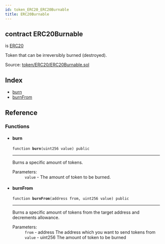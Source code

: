 ```yaml
---
id: token_ERC20_ERC20Burnable
title: ERC20Burnable
---
```


<div class="contract-doc"><div class="contract"><h2 class="contract-header"><span class="contract-kind">contract</span> ERC20Burnable</h2><p class="base-contracts"><span>is</span> <a href="token_ERC20_ERC20.html">ERC20</a></p><p class="description">Token that can be irreversibly burned (destroyed).</p><div class="source">Source: <a href="https://github.com/OpenZeppelin/zeppelin-solidity/blob/v2.1.2/contracts/token/ERC20/ERC20Burnable.sol" target="_blank">token/ERC20/ERC20Burnable.sol</a></div></div><div class="index"><h2>Index</h2><ul><li><a href="token_ERC20_ERC20Burnable.html#burn">burn</a></li><li><a href="token_ERC20_ERC20Burnable.html#burnFrom">burnFrom</a></li></ul></div><div class="reference"><h2>Reference</h2><div class="functions"><h3>Functions</h3><ul><li><div class="item function"><span id="burn" class="anchor-marker"></span><h4 class="name">burn</h4><div class="body"><code class="signature">function <strong>burn</strong><span>(uint256 value) </span><span>public </span></code><hr/><div class="description"><p>Burns a specific amount of tokens.</p></div><dl><dt><span class="label-parameters">Parameters:</span></dt><dd><div><code>value</code> - The amount of token to be burned.</div></dd></dl></div></div></li><li><div class="item function"><span id="burnFrom" class="anchor-marker"></span><h4 class="name">burnFrom</h4><div class="body"><code class="signature">function <strong>burnFrom</strong><span>(address from, uint256 value) </span><span>public </span></code><hr/><div class="description"><p>Burns a specific amount of tokens from the target address and decrements allowance.</p></div><dl><dt><span class="label-parameters">Parameters:</span></dt><dd><div><code>from</code> - address The address which you want to send tokens from</div><div><code>value</code> - uint256 The amount of token to be burned</div></dd></dl></div></div></li></ul></div></div></div>
